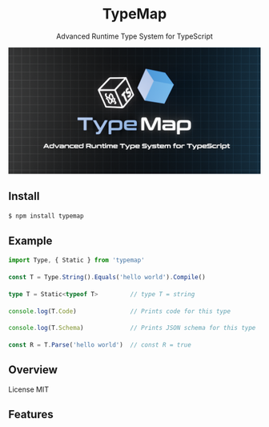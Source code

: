 <div align='center'>

<h1>TypeMap</h1>

<p>Advanced Runtime Type System for TypeScript</p>
	
<img src="./typemap.png" />

<br />

</div>

## Install

```bash
$ npm install typemap
```

## Example

```typescript
import Type, { Static } from 'typemap'

const T = Type.String().Equals('hello world').Compile()

type T = Static<typeof T>         // type T = string

console.log(T.Code)               // Prints code for this type

console.log(T.Schema)             // Prints JSON schema for this type

const R = T.Parse('hello world')  // const R = true
```

## Overview

License MIT

## Features

